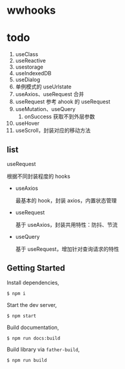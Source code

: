 # wwhooks

# todo

1. useClass
2. useReactive
3. usestorage
4. useIndexedDB
5. useDialog
6. 单例模式的 useUrlstate
7. useAxios、useRequest 合并
8. useRequest 参考 ahook 的 useRequest
9. useMutation、useQuery
   1. onSuccess 获取不到外层参数
10. useHover
11. useScroll，封装对应的移动方法

## list

useRequest

根据不同封装程度的 hooks

- useAxios

  最基本的 hook，封装 axios，内置状态管理

- useRequest

  基于 useAxios，封装共用特性：防抖、节流

- useQuery

  基于 useRequest，增加针对查询请求的特性

## Getting Started

Install dependencies,

```bash
$ npm i
```

Start the dev server,

```bash
$ npm start
```

Build documentation,

```bash
$ npm run docs:build
```

Build library via `father-build`,

```bash
$ npm run build
```
